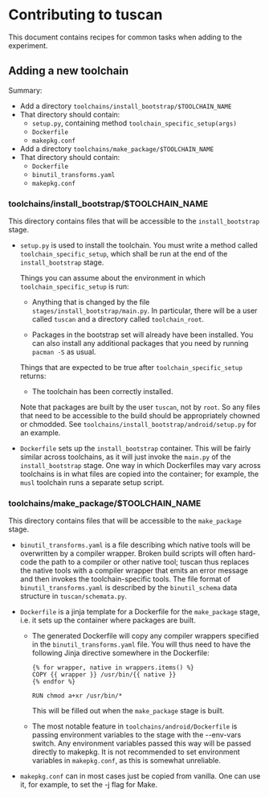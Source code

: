 
Contributing to tuscan
======================

This document contains recipes for common tasks when adding to the
experiment.


## Adding a new toolchain

Summary:

- Add a directory `toolchains/install_bootstrap/$TOOLCHAIN_NAME`
- That directory should contain:
  - `setup.py`, containing method `toolchain_specific_setup(args)`
  - `Dockerfile`
  - `makepkg.conf`
- Add a directory `toolchains/make_package/$TOOLCHAIN_NAME`
- That directory should contain:
  - `Dockerfile`
  - `binutil_transforms.yaml`
  - `makepkg.conf`

### toolchains/install_bootstrap/$TOOLCHAIN_NAME

This directory contains files that will be accessible to the
`install_bootstrap` stage.

- `setup.py` is used to install the toolchain. You must write a method
  called `toolchain_specific_setup`, which shall be run at the end of
  the `install_bootstrap` stage.

  Things you can assume about the environment in which
  `toolchain_specific_setup` is run:

  - Anything that is changed by the file
    `stages/install_bootstrap/main.py`. In particular, there will be a
    user called `tuscan` and a directory called `toolchain_root`.

  - Packages in the bootstrap set will already have been installed. You
    can also install any additional packages that you need by running
    `pacman -S` as usual.

  Things that are expected to be true after `toolchain_specific_setup`
  returns:

  - The toolchain has been correctly installed.

  Note that packages are built by the user `tuscan`, not by `root`. So
  any files that need to be accessible to the build should be
  appropriately chowned or chmodded. See
  `toolchains/install_bootstrap/android/setup.py` for an example.

- `Dockerfile` sets up the `install_bootstrap` container. This will be
  fairly similar across toolchains, as it will just invoke the `main.py`
  of the `install_bootstrap` stage. One way in which Dockerfiles may
  vary across toolchains is in what files are copied into the container;
  for example, the `musl` toolchain runs a separate setup script.

### toolchains/make_package/$TOOLCHAIN_NAME

This directory contains files that will be accessible to the
`make_package` stage.

- `binutil_transforms.yaml` is a file describing which native tools will
  be overwritten by a compiler wrapper. Broken build scripts will often
  hard-code the path to a compiler or other native tool; tuscan thus
  replaces the native tools with a compiler wrapper that emits an error
  message and then invokes the toolchain-specific tools. The file format
  of `binutil_transforms.yaml` is described by the `binutil_schema` data
  structure in `tuscan/schemata.py`.

- `Dockerfile` is  a jinja template for a Dockerfile for the
  `make_package` stage, i.e. it sets up the container where packages are
  built.

  - The generated Dockerfile will copy any compiler wrappers specified
    in the `binutil_transforms.yaml` file. You will thus need to have
    the following Jinja directive somewhere in the Dockerfile:

        {% for wrapper, native in wrappers.items() %}
        COPY {{ wrapper }} /usr/bin/{{ native }}
        {% endfor %}

        RUN chmod a+xr /usr/bin/*

    This will be filled out when the `make_package` stage is built.

  - The most notable feature in `toolchains/android/Dockerfile` is
    passing environment variables to the stage with the --env-vars
    switch. Any environment variables passed this way will be passed
    directly to makepkg. It is not recommended to set environment
    variables in `makepkg.conf`, as this is somewhat unreliable.

- `makepkg.conf` can in most cases just be copied from vanilla. One can
  use it, for example, to set the -j flag for Make.
